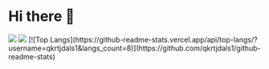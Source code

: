 # Hi there 👋

<img src="https://img.shields.io/badge/Firebase-FFCA28?style=flat-square&logo=firebase&logoColor=white"/>
<a href="https://blog.naver.com/issue890sk"><img src="https://img.shields.io/badge/Velog-3DDC84?style=flat-square&logo=Blogger&logoColor=white"/></a>
[![Top Langs](https://github-readme-stats.vercel.app/api/top-langs/?username=qkrtjdals1&langs_count=8)](https://github.com/qkrtjdals1/github-readme-stats)


<!--
**qkrtjdals1/qkrtjdals1** is a ✨ _special_ ✨ repository because its `README.md` (this file) appears on your GitHub profile.

Here are some ideas to get you started:

- 🔭 I’m currently working on ...
- 🌱 I’m currently learning ...
- 👯 I’m looking to collaborate on ...
- 🤔 I’m looking for help with ...
- 💬 Ask me about ...
- 📫 How to reach me: ...
- 😄 Pronouns: ...
- ⚡ Fun fact: ...
-->
